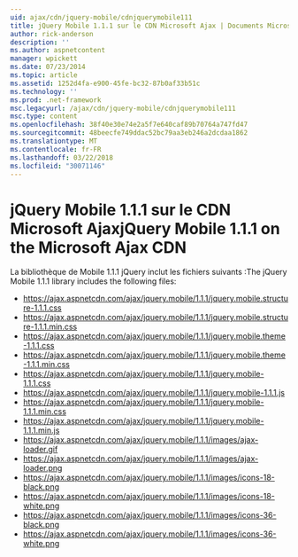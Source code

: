 ```yaml
---
uid: ajax/cdn/jquery-mobile/cdnjquerymobile111
title: jQuery Mobile 1.1.1 sur le CDN Microsoft Ajax | Documents Microsoft
author: rick-anderson
description: ''
ms.author: aspnetcontent
manager: wpickett
ms.date: 07/23/2014
ms.topic: article
ms.assetid: 1252d4fa-e900-45fe-bc32-87b0af33b51c
ms.technology: ''
ms.prod: .net-framework
msc.legacyurl: /ajax/cdn/jquery-mobile/cdnjquerymobile111
msc.type: content
ms.openlocfilehash: 38f40e30e74e2a5f7e640caf89b70764a747fd47
ms.sourcegitcommit: 48beecfe749ddac52bc79aa3eb246a2dcdaa1862
ms.translationtype: MT
ms.contentlocale: fr-FR
ms.lasthandoff: 03/22/2018
ms.locfileid: "30071146"
---
```

<a name="jquery-mobile-111-on-the-microsoft-ajax-cdn"></a><span data-ttu-id="e01d8-102">jQuery Mobile 1.1.1 sur le CDN Microsoft Ajax</span><span class="sxs-lookup"><span data-stu-id="e01d8-102">jQuery Mobile 1.1.1 on the Microsoft Ajax CDN</span></span>
====================
<span data-ttu-id="e01d8-103">La bibliothèque de Mobile 1.1.1 jQuery inclut les fichiers suivants :</span><span class="sxs-lookup"><span data-stu-id="e01d8-103">The jQuery Mobile 1.1.1 library includes the following files:</span></span>

- https://ajax.aspnetcdn.com/ajax/jquery.mobile/1.1.1/jquery.mobile.structure-1.1.1.css
- https://ajax.aspnetcdn.com/ajax/jquery.mobile/1.1.1/jquery.mobile.structure-1.1.1.min.css
- https://ajax.aspnetcdn.com/ajax/jquery.mobile/1.1.1/jquery.mobile.theme-1.1.1.css
- https://ajax.aspnetcdn.com/ajax/jquery.mobile/1.1.1/jquery.mobile.theme-1.1.1.min.css
- https://ajax.aspnetcdn.com/ajax/jquery.mobile/1.1.1/jquery.mobile-1.1.1.css
- https://ajax.aspnetcdn.com/ajax/jquery.mobile/1.1.1/jquery.mobile-1.1.1.js
- https://ajax.aspnetcdn.com/ajax/jquery.mobile/1.1.1/jquery.mobile-1.1.1.min.css
- https://ajax.aspnetcdn.com/ajax/jquery.mobile/1.1.1/jquery.mobile-1.1.1.min.js
- https://ajax.aspnetcdn.com/ajax/jquery.mobile/1.1.1/images/ajax-loader.gif
- https://ajax.aspnetcdn.com/ajax/jquery.mobile/1.1.1/images/ajax-loader.png
- https://ajax.aspnetcdn.com/ajax/jquery.mobile/1.1.1/images/icons-18-black.png
- https://ajax.aspnetcdn.com/ajax/jquery.mobile/1.1.1/images/icons-18-white.png
- https://ajax.aspnetcdn.com/ajax/jquery.mobile/1.1.1/images/icons-36-black.png
- https://ajax.aspnetcdn.com/ajax/jquery.mobile/1.1.1/images/icons-36-white.png
